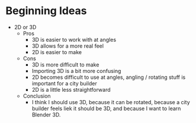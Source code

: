 # Beginning Ideas
- 2D or 3D
	- Pros
    	- 3D is easier to work with at angles
    	- 3D allows for a more real feel
    	- 2D is easier to make
    - Cons
		- 3D is more difficult to make
		- Importing 3D is a bit more confusing
		- 2D becomes difficult to use at angles, angling / rotating stuff is important for a city builder
		- 2D is a little less straightforward
	- Conclusion
		- I think I should use 3D, because it can be rotated, because a city builder feels liek it should be 3D, and because I want to learn Blender 3D.